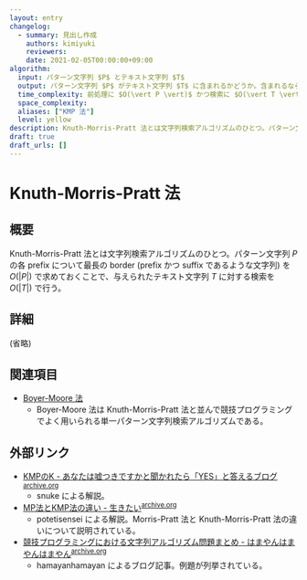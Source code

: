 ```yaml
---
layout: entry
changelog:
  - summary: 見出し作成
    authors: kimiyuki
    reviewers:
    date: 2021-02-05T00:00:00+09:00
algorithm:
  input: パターン文字列 $P$ とテキスト文字列 $T$
  output: パターン文字列 $P$ がテキスト文字列 $T$ に含まれるかどうか。含まれるならその位置も求める。
  time_complexity: 前処理に $O(\vert P \vert)$ かつ検索に $O(\vert T \vert)$
  space_complexity:
  aliases: ["KMP 法"]
  level: yellow
description: Knuth-Morris-Pratt 法とは文字列検索アルゴリズムのひとつ。パターン文字列 $P$ の各 prefix について最長の border (prefix かつ suffix であるような文字列) を $O(\vert P \vert)$ で求めておくことで、与えられたテキスト文字列 $T$ に対する検索を $O(\vert T \vert)$ で行う。
draft: true
draft_urls: []
---
```


# Knuth-Morris-Pratt 法

## 概要

Knuth-Morris-Pratt 法とは文字列検索アルゴリズムのひとつ。パターン文字列 $P$ の各 prefix について最長の border (prefix かつ suffix であるような文字列) を $O(\vert P \vert)$ で求めておくことで、与えられたテキスト文字列 $T$ に対する検索を $O(\vert T \vert)$ で行う。

## 詳細

(省略)

## 関連項目

-   [Boyer-Moore 法](/boyer-moore)
    -   Boyer-Moore 法は Knuth-Morris-Pratt 法と並んで競技プログラミングでよく用いられる単一パターン文字列検索アルゴリズムである。

## 外部リンク

-   [KMPのK - あなたは嘘つきですかと聞かれたら「YES」と答えるブログ](https://snuke.hatenablog.com/entry/2017/07/18/101026)<sup>[archive.org](https://web.archive.org/save/https://snuke.hatenablog.com/entry/2017/07/18/101026)</sup>
    -   <a class="handle">snuke</a> による解説。
-   [MP法とKMP法の違い - 生きたい](https://potetisensei.hatenablog.com/entry/2017/07/10/174908)<sup>[archive.org](https://web.archive.org/web/20210305022839/https://potetisensei.hatenablog.com/entry/2017/07/10/174908)</sup>
    -   <a class="handle">potetisensei</a> による解説。Morris-Pratt 法と Knuth-Morris-Pratt 法の違いについて説明されている。
-   [競技プログラミングにおける文字列アルゴリズム問題まとめ - はまやんはまやんはまやん](https://blog.hamayanhamayan.com/entry/2017/03/25/005452)<sup>[archive.org](https://web.archive.org/web/20210402112827/https://blog.hamayanhamayan.com/entry/2017/03/25/005452)</sup>
    -   <a class="handle">hamayanhamayan</a> によるブログ記事。例題が列挙されている。
